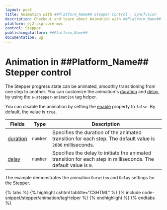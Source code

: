 ```yaml
---
layout: post
title: Animation with ##Platform_Name## Stepper Control | Syncfusion
description: Checkout and learn about Animation with ##Platform_Name## Stepper control of Syncfusion Essential JS 2 and more.
platform: ej2-asp-core-mvc
control: Stepper
publishingplatform: ##Platform_Name##
documentation: ug
---
```


# Animation in ##Platform_Name## Stepper control

The Stepper progress state can be animated, smoothly transitioning from one step to another. You can customize the animation's [duration](https://help.syncfusion.com/cr/aspnetcore-js2/Syncfusion.EJ2.Navigations.StepperAnimationSettings.html#Syncfusion_EJ2_Navigations_StepperAnimationSettings_Duration) and [delay](https://help.syncfusion.com/cr/aspnetcore-js2/Syncfusion.EJ2.Navigations.StepperAnimationSettings.html#Syncfusion_EJ2_Navigations_StepperAnimationSettings_Delay), by using the `e-stepper-animation` tag helper.

You can disable the animation by setting the [enable](https://help.syncfusion.com/cr/aspnetcore-js2/Syncfusion.EJ2.Navigations.StepperAnimationSettings.html#Syncfusion_EJ2_Navigations_StepperAnimationSettings_Enable) property to `false`. By default, the value is `true`.

| Fields | Type | Description |
|------|------|-------------|
| [duration](https://help.syncfusion.com/cr/aspnetcore-js2/Syncfusion.EJ2.Navigations.StepperAnimationSettings.html#Syncfusion_EJ2_Navigations_StepperAnimationSettings_Duration) | `number` | Specifies the duration of the animated transition for each step. The default value is `2000` milliseconds. |
| [delay](https://help.syncfusion.com/cr/aspnetcore-js2/Syncfusion.EJ2.Navigations.StepperAnimationSettings.html#Syncfusion_EJ2_Navigations_StepperAnimationSettings_Delay) | `number` | Specifies the delay to initiate the animated transition for each step in milliseconds. The default value is `0`. |

The example demonstrates the animation `Duration` and `Delay` settings for the Stepper.

{% tabs %}
{% highlight cshtml tabtitle="CSHTML" %}
{% include code-snippet/stepper/animation/tagHelper %}
{% endhighlight %}
{% endtabs %}